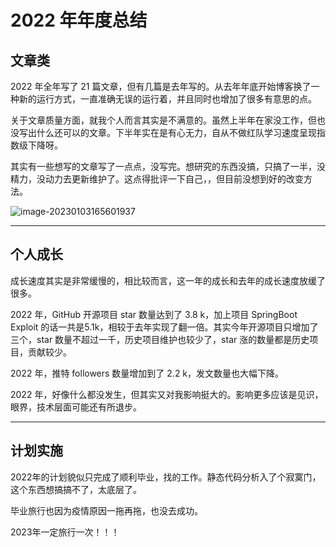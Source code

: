 # 2022 年年度总结

## 文章类

2022 年全年写了 21 篇文章，但有几篇是去年写的。从去年年底开始博客换了一种新的运行方式，一直准确无误的运行着，并且同时也增加了很多有意思的点。

关于文章质量方面，就我个人而言其实是不满意的。虽然上半年在家没工作，但也没写出什么还可以的文章。下半年实在是有心无力，自从不做红队学习速度呈现指数级下降呀。

其实有一些想写的文章写了一点点，没写完。想研究的东西没搞，只搞了一半，没精力，没动力去更新维护了。这点得批评一下自己，，但目前没想到好的改变方法。

![image-20230103165601937](https://raw.githubusercontent.com/SummerSec/Images/main/202211/202301031656091.png?token=ALNZGHTLT5ZC2CSSY7GQDCDDWPW6A)

---

## 个人成长

成长速度其实是非常缓慢的，相比较而言，这一年的成长和去年的成长速度放缓了很多。

2022 年，GitHub 开源项目 star 数量达到了 3.8 k，加上项目 SpringBoot Exploit 的话一共是5.1k，相较于去年实现了翻一倍。其实今年开源项目只增加了三个，star 数量不超过一千，历史项目维护也较少了，star 涨的数量都是历史项目，贡献较少。

2022 年，推特 followers 数量增加到了 2.2 k，发文数量也大幅下降。

2022 年，好像什么都没发生，但其实又对我影响挺大的。影响更多应该是见识，眼界，技术层面可能还有所退步。





---

## 计划实施

2022年的计划貌似只完成了顺利毕业，找的工作。静态代码分析入了个寂寞门，这个东西想搞搞不了，太底层了。

毕业旅行也因为疫情原因一拖再拖，也没去成功。

2023年一定旅行一次！！！





